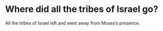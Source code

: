 # Where did all the tribes of Israel go?

All the tribes of Israel left and went away from Moses’s presence.
